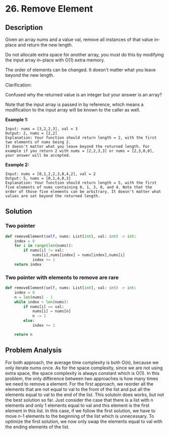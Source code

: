 # 26. Remove Element

## Description
Given an array nums and a value val, remove all instances of that value in-place and return the new length.

Do not allocate extra space for another array, you must do this by modifying the input array in-place with O(1) extra memory.

The order of elements can be changed. It doesn't matter what you leave beyond the new length.

Clarification:

Confused why the returned value is an integer but your answer is an array?

Note that the input array is passed in by reference, which means a modification to the input array will be known to the caller as well.

**Example 1:**
```
Input: nums = [3,2,2,3], val = 3
Output: 2, nums = [2,2]
Explanation: Your function should return length = 2, with the first two elements of nums being 2.
It doesn't matter what you leave beyond the returned length. For example if you return 2 with nums = [2,2,3,3] or nums = [2,3,0,0], your answer will be accepted.
```
**Example 2:**
```
Input: nums = [0,1,2,2,3,0,4,2], val = 2
Output: 5, nums = [0,1,4,0,3]
Explanation: Your function should return length = 5, with the first five elements of nums containing 0, 1, 3, 0, and 4. Note that the order of those five elements can be arbitrary. It doesn't matter what values are set beyond the returned length.
```

## Solution
### Two pointer
```python
def removeElement(self, nums: List[int], val: int) -> int:
    index = 0
    for i in range(len(nums)):
        if nums[i] != val:
            nums[i],nums[index] = nums[index],nums[i]
            index += 1
    return index
```

### Two pointer with elements to remove are rare
```python
def removeElement(self, nums: List[int], val: int) -> int:
    index = 0
    n = len(nums) - 1
    while index < len(nums):
        if nums[i] == val:
            nums[i] = nums[n]
            n -= 1
        else:
            index += 1

    return n
```

## Problem Analysis
For both approach, the average time complexity is both O(n), because we only iterate nums once. As for the space complexity, since we are not using extra space, the space complexity is always constant which is O(1). In this problem, the only difference between two approaches is how many times we need to remove a element. For the first approach, we reorder all the elements that are not equal to val to the front of the list and put all the elements equal to val to the end of the list. This solutoin does works, but not the best solution so far. Just consider the case that there is a list with n elements and only 1 elements equal to val and this element is the first element in this list. In this case, if we follow the first solution, we have to move n-1 elements to the beginning of the list which is unnecessary. To optimize the first solution, we now only swap the elements equal to val with the ending elements of the list.